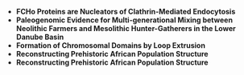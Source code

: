 <ul>
  
 <li><b><a target="_blank" href="https://github.com/manjunath5496/Top-4-Genetics-Papers/blob/master/gcp(1).pdf" style="text-decoration:none;">FCHo Proteins are Nucleators of Clathrin-Mediated Endocytosis</a></b></li>
  
<li><b><a target="_blank" href="https://github.com/manjunath5496/Top-4-Genetics-Papers/blob/master/gcp(2).pdf" style="text-decoration:none;">Paleogenomic Evidence for Multi-generational Mixing between Neolithic Farmers and Mesolithic Hunter-Gatherers in the Lower Danube Basin</a></b></li>

<li><b><a target="_blank" href="https://github.com/manjunath5496/Top-4-Genetics-Papers/blob/master/gcp(3).pdf" style="text-decoration:none;">Formation of Chromosomal Domains by Loop Extrusion</a></b></li>                         
  <li><b><a target="_blank" href="https://github.com/manjunath5496/Top-4-Genetics-Papers/blob/master/gcp(4).pdf" style="text-decoration:none;">Reconstructing Prehistoric African Population Structure</a></b></li>
  
   <li><b><a target="_blank" href="https://github.com/manjunath5496/Top-4-Genetics-Papers/blob/master/gcp(5).pdf" style="text-decoration:none;">Reconstructing Prehistoric African Population Structure</a></b></li>  
     
 </ul>
